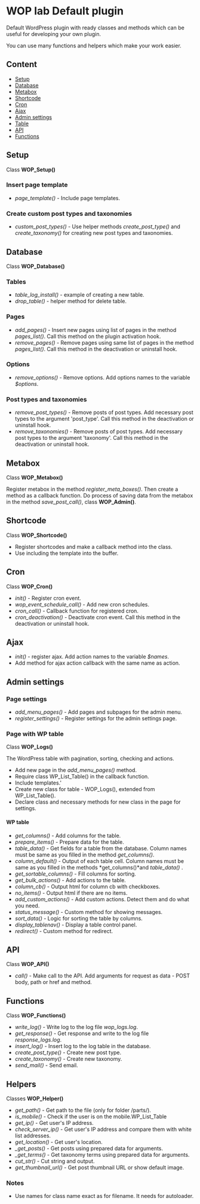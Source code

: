 # WOP lab Default plugin

Default WordPress plugin with ready classes and methods which can be useful for developing your own plugin.

You can use many functions and helpers which make your work easier.

## Content

- [Setup](#setup)
- [Database](#database)
- [Metabox](#metabox)
- [Shortcode](#shortcode)
- [Cron](#cron)
- [Ajax](#ajax)
- [Admin settings](#settings)
- [Table](#table)
- [API](#api)
- [Functions](#functions)

## Setup

Class **WOP_Setup()**

### Insert page template

- *page_template()* - Include page templates.

### Create custom post types and taxonomies

- *custom_post_types()* - Use helper methods *create_post_type()* and *create_taxonomy()* for creating new post types and taxonomies.

## Database

Class **WOP_Database()**

### Tables

- *table_log_install()* - example of creating a new table.
- *drop_table()* - helper method for delete table.

### Pages

- *add_pages()* - Insert new pages using list of pages in the method *pages_list()*. Call this method on the plugin activation hook.
- *remove_pages()* - Remove pages using same list of pages in the method *pages_list()*. Call this method in the deactivation or uninstall hook.

### Options

- *remove_options()* - Remove options. Add options names to the variable *$options*.

### Post types and taxonomies

- *remove_post_types()* - Remove posts of post types. Add necessary post types to the argument 'post_type'. Call this method in the deactivation or uninstall hook.
- *remove_taxonomies()* - Remove posts of post types. Add necessary post types to the argument 'taxonomy'. Call this method in the deactivation or uninstall hook.

## Metabox

Class **WOP_Metabox()**

Register metabox in the method *register_meta_boxes()*. Then create a method as a callback function. Do process of saving data from the metabox in the method *save_post_call()*, class **WOP_Admin()**.

## Shortcode

Class **WOP_Shortcode()**

- Register shortcodes and make a callback method into the class.
- Use including the template into the buffer.

## Cron

Class **WOP_Cron()**

- *init()* - Register cron event.
- *wop_event_schedule_call()* - Add new cron schedules.
- *cron_call()* - Callback function for registered cron.
- *cron_deactivation()* - Deactivate cron event. Call this method in the deactivation or uninstall hook.

## Ajax

- *init()* - register ajax. Add action names to the variable *$names*.
- Add method for ajax action callback with the same name as action.

## Admin settings

### Page settings

- *add_menu_pages()* - Add pages and subpages for the admin menu.
- *register_settings()* - Register settings for the admin settings page.

### Page with WP table

Class **WOP_Logs()**

The WordPress table with pagination, sorting, checking and actions.

- Add new page in the *add_menu_pages()* method.
- Require class WP_List_Table() in the callback function.
- Include templates.'
- Create new class for table - WOP_Logs(), extended from WP_List_Table().
- Declare class and necessary methods for new class in the page for settings.

#### WP table

- *get_columns()* - Add columns for the table.
- *prepare_items()* - Prepare data for the table.
- *table_data()* - Get fields for a table from the database. Column names must be same as you filled in the method *get_columns()*.
- *column_default()* - Output of each table cell. Column names must be same as you filled in the methods *get_columns()*and *table_data()* .
- *get_sortable_columns()* - Fill columns for sorting.
- *get_bulk_actions()* - Add actions to the table.
- *column_cb()* - Output html for column cb with checkboxes.
- *no_items()* - Output html if there are no items.
- *add_custom_actions()* - Add custom actions. Detect them and do what you need.
- *status_message()* - Custom method for showing messages.
- *sort_data()* - Logic for sorting the table by columns.
- *display_tablenav()* - Display a table control panel.
- *redirect()* - Custom method for redirect.

## API

Class **WOP_API()**

- *call()* - Make call to the API. Add arguments for request as data - POST body, path or href and method.

## Functions

Class **WOP_Functions()**

- *write_log()* - Write log to the log file *wop_logs.log*.
- *get_response()* - Get response and write to the log file *response_logs.log*.
- *insert_log()* - Insert log to the log table in the database.
- *create_post_type()* - Create new post type.
- *create_taxonomy()* - Create new taxonomy.
- *send_mail()* - Send email.

## Helpers

Classes **WOP_Helper()**

- *get_path()* - Get path to the file (only for folder /parts/).
- *is_mobile()* - Check if the user is on the mobile.WP_List_Table
- *get_ip()* - Get user's IP address.
- *check_server_ip()* - Get user's IP address and compare them with white list addresses.
- *get_location()* - Get user's location.
- *_get_posts()* - Get posts using prepared data for arguments.
- *_get_terms()* - Get taxonomy terms using prepared data for arguments.
- *cut_str()* - Cut string and output.
- *get_thumbnail_url()* - Get post thumbnail URL or show default image.

### Notes

- Use names for class name exact as for filename. It needs for autoloader.